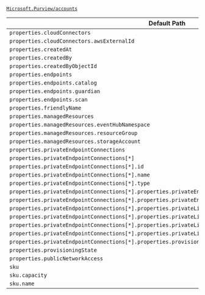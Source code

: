 [`Microsoft.Purview/accounts`](https://docs.microsoft.com/en-us/azure/templates/microsoft.purview/accounts)

| Default Path | Alias |
|---|---|
| `properties.cloudConnectors` | `Microsoft.Purview/accounts/cloudConnectors` |
| `properties.cloudConnectors.awsExternalId` | `Microsoft.Purview/accounts/cloudConnectors.awsExternalId` |
| `properties.createdAt` | `Microsoft.Purview/accounts/createdAt` |
| `properties.createdBy` | `Microsoft.Purview/accounts/createdBy` |
| `properties.createdByObjectId` | `Microsoft.Purview/accounts/createdByObjectId` |
| `properties.endpoints` | `Microsoft.Purview/accounts/endpoints` |
| `properties.endpoints.catalog` | `Microsoft.Purview/accounts/endpoints.catalog` |
| `properties.endpoints.guardian` | `Microsoft.Purview/accounts/endpoints.guardian` |
| `properties.endpoints.scan` | `Microsoft.Purview/accounts/endpoints.scan` |
| `properties.friendlyName` | `Microsoft.Purview/accounts/friendlyName` |
| `properties.managedResources` | `Microsoft.Purview/accounts/managedResources` |
| `properties.managedResources.eventHubNamespace` | `Microsoft.Purview/accounts/managedResources.eventHubNamespace` |
| `properties.managedResources.resourceGroup` | `Microsoft.Purview/accounts/managedResources.resourceGroup` |
| `properties.managedResources.storageAccount` | `Microsoft.Purview/accounts/managedResources.storageAccount` |
| `properties.privateEndpointConnections` | `Microsoft.Purview/accounts/privateEndpointConnections` |
| `properties.privateEndpointConnections[*]` | `Microsoft.Purview/accounts/privateEndpointConnections[*]` |
| `properties.privateEndpointConnections[*].id` | `Microsoft.Purview/accounts/privateEndpointConnections[*].id` |
| `properties.privateEndpointConnections[*].name` | `Microsoft.Purview/accounts/privateEndpointConnections[*].name` |
| `properties.privateEndpointConnections[*].type` | `Microsoft.Purview/accounts/privateEndpointConnections[*].type` |
| `properties.privateEndpointConnections[*].properties.privateEndpoint` | `Microsoft.Purview/accounts/privateEndpointConnections[*].privateEndpoint` |
| `properties.privateEndpointConnections[*].properties.privateEndpoint.id` | `Microsoft.Purview/accounts/privateEndpointConnections[*].privateEndpoint.id` |
| `properties.privateEndpointConnections[*].properties.privateLinkServiceConnectionState` | `Microsoft.Purview/accounts/privateEndpointConnections[*].privateLinkServiceConnectionState` |
| `properties.privateEndpointConnections[*].properties.privateLinkServiceConnectionState.actionsRequired` | `Microsoft.Purview/accounts/privateEndpointConnections[*].privateLinkServiceConnectionState.actionsRequired` |
| `properties.privateEndpointConnections[*].properties.privateLinkServiceConnectionState.description` | `Microsoft.Purview/accounts/privateEndpointConnections[*].privateLinkServiceConnectionState.description` |
| `properties.privateEndpointConnections[*].properties.privateLinkServiceConnectionState.status` | `Microsoft.Purview/accounts/privateEndpointConnections[*].privateLinkServiceConnectionState.status` |
| `properties.privateEndpointConnections[*].properties.provisioningState` | `Microsoft.Purview/accounts/privateEndpointConnections[*].provisioningState` |
| `properties.provisioningState` | `Microsoft.Purview/accounts/provisioningState` |
| `properties.publicNetworkAccess` | `Microsoft.Purview/accounts/publicNetworkAccess` |
| `sku` | `Microsoft.Purview/accounts/sku` |
| `sku.capacity` | `Microsoft.Purview/accounts/sku.capacity` |
| `sku.name` | `Microsoft.Purview/accounts/sku.name` |

